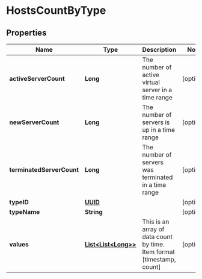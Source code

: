 

# HostsCountByType

## Properties

Name | Type | Description | Notes
------------ | ------------- | ------------- | -------------
**activeServerCount** | **Long** | The number of active virtual server in a time range |  [optional]
**newServerCount** | **Long** | The number of servers is up in a time range |  [optional]
**terminatedServerCount** | **Long** | The number of servers was terminated in a time range |  [optional]
**typeID** | [**UUID**](UUID.md) |  |  [optional]
**typeName** | **String** |  |  [optional]
**values** | [**List&lt;List&lt;Long&gt;&gt;**](List.md) | This is an array of data count by time. Item format [timestamp, count] |  [optional]



